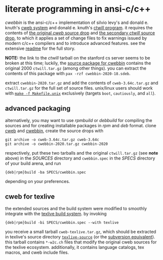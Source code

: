 # literate programming in ansi-c/c++

*cwebbin* is the ansi-c/c++ implementation of silvio levy's and donald e.
knuth's [cweb system](http://www-cs-faculty.stanford.edu/~uno/cweb.html)
and donald e. knuth's [ctwill program](ftp://ftp.cs.stanford.edu/pub/ctwill).
it requires the contents of [the original *cweb* source
drop](http://ftp.cs.stanford.edu/pub/cweb/cweb-3.64c.tar.gz) and [the secondary
*ctwill* source drop](http://ftp.cs.stanford.edu/pub/ctwill/ctwill.tar.gz), to
which it applies a set of change files to fix warnings issued by modern c/c++
compilers and to introduce advanced features. see the extensive
[readme](README.txt) for the full story.

**NOTE:** the link to the *ctwill* tarball on the stanford cs server seems to
be broken at this time; luckily, the [source package for
cwebbin](https://github.com/ascherer/cwebbin/releases/download/cwebbin-2020/cwebbin-2020-18.sdeb)
contains the original 2000 `ctwill.tar.gz` (among other things). you can
extract the contents of this package with `pax -rzf cwebbin-2020-18.sdeb`.

extract `cwebbin-2020.tar.gz` and add the contents of `cweb-3.64c.tar.gz` and
`ctwill.tar.gz` for the full set of source files.  unix/linux users should work
with [`make -f Makefile.unix`](Makefile.unix) exclusively (targets `boot`,
`cautiously`, and `all`).

## advanced packaging

alternatively, you may want to use *rpmbuild* or *debbuild* for compiling the
sources and for creating installable packages in *rpm* and *deb* format. clone
[cweb](https://github.com/ascherer/cweb) and
[cwebbin](https://github.com/ascherer/cwebbin), create the source drops with
```
git archive -o cweb-3.64c.tar.gz cweb-3.64c
git archive -o cwebbin-2020.tar.gz cwebbin-2020
```
respectively, put these two tarballs and the original `ctwill.tar.gz` (see
**note** above) in the *SOURCES* directory and `cwebbin.spec` in the *SPECS*
directory of your build arena, and run
```
{deb|rpm}build -ba SPECS/cwebbin.spec
```
depending on your preferences.

## cweb for texlive

the extended sources and the build system were modified to smoothly integrate
with the [texlive build system](https://github.com/TeX-Live/texlive-source).
by invoking
```
{deb|rpm}build -bi SPECS/cwebbin.spec --with texlive
```
you receive a small tarball `cweb-texlive.tar.gz`, which should be extracted in
texlive's source directory
[`texlive-source`](https://github.com/TeX-Live/texlive-source) (or the
[subversion equivalent](https://tug.org/svn/texlive/trunk/Build/source)).
this tarball contains `*-w2c.ch` files that modify the original cweb sources
for the texlive ecosystem.  additionally, it contains language catalogs, tex
macros, and cweb include files.
